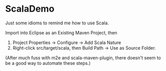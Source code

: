 # ScalaDemo
Just some idioms to remind me how to use Scala.

Import into Eclipse as an Existing Maven Project, then

1) Project Properties -> Configure -> Add Scala Nature<br>
2) Right-click src/target/scala, then Build Path -> Use as Source Folder.<br>

(After much fuss with m2e and scala-maven-plugin, there doesn't
seem to be a good way to automate these steps.)
